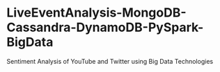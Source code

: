 # LiveEventAnalysis-MongoDB-Cassandra-DynamoDB-PySpark-BigData
 Sentiment Analysis of YouTube and Twitter using Big Data Technologies
